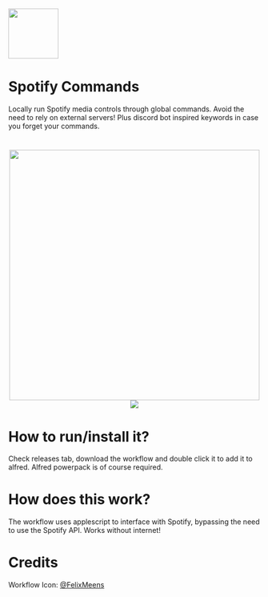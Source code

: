 <h1>
<img src="https://media.macosicons.com/parse/files/macOSicons/5c3276837ae2b75b1d7a8a3cef29e5ca_low_res_Spotify.png" width="100">
</h1>
<h1>
Spotify Commands
</h1>
Locally run Spotify media controls through global commands. Avoid the need to rely on external servers! Plus discord bot inspired keywords in case you forget your commands.

<h1 align="center">
<img src="https://user-images.githubusercontent.com/77747704/143670438-02bbe2c9-3778-4a44-90a8-effda2ce47c9.gif" width="500">
<img src="https://cdn.discordapp.com/attachments/532748039698251776/913992801283375104/unknown.png">
<h1>

# How to run/install it?
Check releases tab, download the workflow and double click it to add it to alfred.
Alfred powerpack is of course required.

# How does this work?
The workflow uses applescript to interface with Spotify, bypassing the need to use the Spotify API. Works without internet!  

# Credits
Workflow Icon: [@FelixMeens](https://twitter.com/FelixMeens)  


